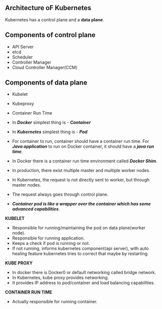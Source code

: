 **Architecture oF Kubernetes**
------------------------------

Kubernetes has a control plane and a **data plane**.

**Components of control plane**
-------------------------------
 - API Server
 - etcd
 - Scheduler
 - Controller Manager
 - Cloud Controller Manager(CCM)

**Components of data plane**
-----------------------------
 - Kubelet
 - Kubeproxy
 - Container Run Time

- In ***Docker*** simplest thing is - ***Container***
- In ***Kubernetes*** simplest thing is - ***Pod***
- For container to run, container should have a container run time. For ***Java application*** to run on Docker container, it should have a ***java run time***.
- In Docker there is a container run time environment called ***Docker Shim***.
- In production, there exist multiple master and multiple worker nodes.
- In Kubernetes, the request is not directly sent to worker, but through master nodes.
- The request always goes through control plane.
- ***Container pod is like a wrapper over the container which has some advanced capabilities***.

**KUBELET**
- Responsible for running/maintaining the pod on data plane(worker node).
- Responsible for running application.
- Keeps a check if pod is running or not.
- If not running, informs kubernetes component(api server), with auto healing feature kubernetes tries to correct that maybe by 
  restarting.

**KUBE PROXY**
- In docker there is Docker0 or default networking called bridge network.
- In Kubernetes, kube proxy provides networking. 
- It provides IP address to pod/container and load balancing capabilities.

**CONTAINER RUN TIME**
- Actually responsible for running container.






